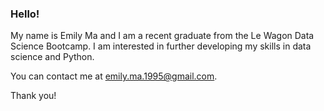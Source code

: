 ### Hello!

My name is Emily Ma and I am a recent graduate from the Le Wagon Data Science Bootcamp. I am interested in further developing my skills in data science and Python.

You can contact me at emily.ma.1995@gmail.com.

Thank you!
